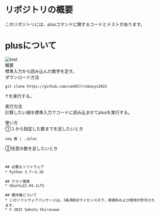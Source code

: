 # リポジトリの概要
このリポジトリには、plusコマンドに関するコードとテストがあります。  

# plusについて
![test](https://github.com/sak057/robosys2022/actions/workflows/test.yml/badge.svg)  
概要    
標準入力から読み込んだ数字を足す。  
ダウンロード方法  
```
git clone https://github.com/sak057/robosys2022  
```
↑を実行する。  

実行方法  
計算したい値を標準入力でコードに読み込ませてplusを実行する。  

使い方  
①１から指定した数までを足したいとき  
```
seq 数 | ./plus
```
②任意の数を足したいとき  
```


## 必要なソフトウェア
* Python 3.7～3.10

## テスト環境
* Ubuntu22.04.1LTS

## 著作権について
* このソフトウェアパッケージは，3条項BSDライセンスの下，再頒布および使用が許可されます．
* © 2022 Sakuto Shirasawa
